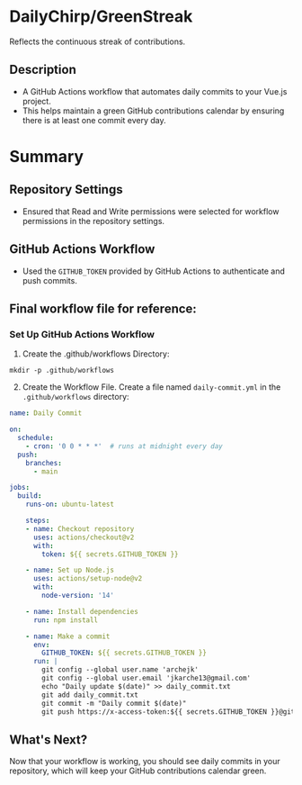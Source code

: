 # DailyChirp/GreenStreak
Reflects the continuous streak of contributions.

## Description
- A GitHub Actions workflow that automates daily commits to your Vue.js project.
- This helps maintain a green GitHub contributions calendar by ensuring there is at least one commit every day.

# Summary
## Repository Settings
- Ensured that Read and Write permissions were selected for workflow permissions in the repository settings.

## GitHub Actions Workflow
- Used the `GITHUB_TOKEN` provided by GitHub Actions to authenticate and push commits.

## Final workflow file for reference:

### Set Up GitHub Actions Workflow
1. Create the .github/workflows Directory:
```
mkdir -p .github/workflows
```

2. Create the Workflow File. Create a file named `daily-commit.yml` in the `.github/workflows` directory:

```yml
name: Daily Commit

on:
  schedule:
    - cron: '0 0 * * *'  # runs at midnight every day
  push:
    branches:
      - main

jobs:
  build:
    runs-on: ubuntu-latest

    steps:
    - name: Checkout repository
      uses: actions/checkout@v2
      with:
        token: ${{ secrets.GITHUB_TOKEN }}

    - name: Set up Node.js
      uses: actions/setup-node@v2
      with:
        node-version: '14'

    - name: Install dependencies
      run: npm install

    - name: Make a commit
      env:
        GITHUB_TOKEN: ${{ secrets.GITHUB_TOKEN }}
      run: |
        git config --global user.name 'archejk'
        git config --global user.email 'jkarche13@gmail.com'
        echo "Daily update $(date)" >> daily_commit.txt
        git add daily_commit.txt
        git commit -m "Daily commit $(date)"
        git push https://x-access-token:${{ secrets.GITHUB_TOKEN }}@github.com/archejk/daily-chirp.git HEAD:main
```

## What's Next?
Now that your workflow is working, you should see daily commits in your repository, which will keep your GitHub contributions calendar green. 
